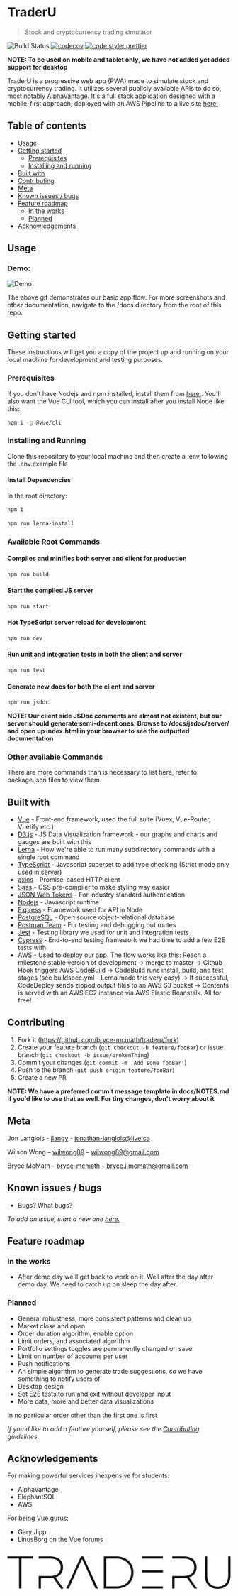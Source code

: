 # TraderU

> Stock and cryptocurrency trading simulator

<!-- Badges -->

![Build Status](https://codebuild.us-east-2.amazonaws.com/badges?uuid=eyJlbmNyeXB0ZWREYXRhIjoidkc4a2Q5UFVuTTNNRkVwTERVWnZEbGhkK0g2ZmhVdHN0cWxIS3owaDJ0TndQRHNRUmlLM2VYalhxQzFJTXkxSkFVb2JUdklHNk91aFN2ZjZQLzhTbmswPSIsIml2UGFyYW1ldGVyU3BlYyI6Im85a3kvRDF2V0JjU28vcG4iLCJtYXRlcmlhbFNldFNlcmlhbCI6MX0%3D&branch=master)
[![codecov](https://codecov.io/gh/bryce-mcmath/traderu/branch/development/graph/badge.svg)](https://codecov.io/gh/bryce-mcmath/traderu)
[![code style: prettier](https://img.shields.io/badge/code_style-prettier-ff69b4.svg)](https://github.com/prettier/prettier)

**NOTE: To be used on mobile and tablet only, we have not added yet added support for desktop**

TraderU is a progressive web app (PWA) made to simulate stock and cryptocurrency trading. It utilizes several publicly available APIs to do so, most notably [AlphaVantage.](https://www.alphavantage.co/documentation/) It's a full stack application designed with a mobile-first approach, deployed with an AWS Pipeline to a live site [here.](https://traderu.io)

## Table of contents

- [Usage](#usage)
- [Getting started](#getting-started)
  - [Prerequisites](#prerequisites)
  - [Installing and running](#installing-and-running)
- [Built with](#built-with)
- [Contributing](#contributing)
- [Meta](#meta)
- [Known issues / bugs](#known-issues-/-bugs)
- [Feature roadmap](#feature-roadmap)
  - [In the works](#in-the-works)
  - [Planned](#planned)
- [Acknowledgements](#acknowledgements)

## Usage

<!-- Gifs -->

### Demo:

![Demo](https://github.com/bryce-mcmath/traderu/blob/development/docs/demo.gif?raw=true)

The above gif demonstrates our basic app flow. For more screenshots and other documentation, navigate to the /docs directory from the root of this repo.

## Getting started

These instructions will get you a copy of the project up and running on your local machine for development and testing purposes.

### Prerequisites

If you don't have Nodejs and npm installed, install them from [here.](https://nodejs.org/en/). You'll also want the Vue CLI tool, which you can install after you install Node like this:

```sh
npm i -g @vue/cli
```

### Installing and Running

Clone this repository to your local machine and then create a .env following the .env.example file

#### Install Dependencies

In the root directory:

```sh
npm i
```

```sh
npm run lerna-install
```

### Available Root Commands

#### Compiles and minifies both server and client for production

```sh
npm run build
```

#### Start the compiled JS server

```sh
npm run start
```

#### Hot TypeScript server reload for development

```sh
npm run dev
```

#### Run unit and integration tests in both the client and server

```sh
npm run test
```

#### Generate new docs for both the client and server

```sh
npm run jsdoc
```

**NOTE: Our client side JSDoc comments are almost not existent, but our server should generate semi-decent ones. Browse to /docs/jsdoc/server/ and open up index.html in your browser to see the outputted documentation**

### Other available Commands

There are more commands than is necessary to list here, refer to package.json files to view them.

## Built with

- [Vue](https://vuejs.org/) - Front-end framework, used the full suite (Vuex, Vue-Router, Vuetify etc.)
- [D3.js](https://d3js.org/) - JS Data Visualization framework - our graphs and charts and gauges are built with this
- [Lerna](https://www.lerna.js.org) - How we're able to run many subdirectory commands with a single root command
- [TypeScript](https://typescriptlang.org) - Javascript superset to add type checking (Strict mode only used in server)
- [axios](https://github.com/axios/axios) - Promise-based HTTP client
- [Sass](https://sass-lang.com/) - CSS pre-compiler to make styling way easier
- [JSON Web Tokens](https://jwt.io/) - For industry standard authentication
- [Nodejs](https://nodejs.org/en/) - Javascript runtime
- [Express](https://expressjs.com/) - Framework used for API in Node
- [PostgreSQL](https://www.postgresql.org/) - Open source object-relational database
- [Postman Team](https://www.postman.com/) - For testing and debugging out routes
- [Jest](https://jestjs.io) - Testing library we used for unit and integration tests
- [Cypress](https://cypress.io) - End-to-end testing framework we had time to add a few E2E tests with
- [AWS](https://aws.amazon.com) - Used to deploy our app. The flow works like this: Reach a milestone stable version of development -> merge to master -> Github Hook triggers AWS CodeBuild -> CodeBuild runs install, build, and test stages (see buildspec.yml - Lerna made this very easy) -> If successful, CodeDeploy sends zipped output files to an AWS S3 bucket -> Contents is served with an AWS EC2 instance via AWS Elastic Beanstalk. All for free!

## Contributing

1. Fork it (<https://github.com/bryce-mcmath/traderu/fork>)
2. Create your feature branch (`git checkout -b feature/fooBar`) or issue branch (`git checkout -b issue/brokenThing`)
3. Commit your changes (`git commit -m 'Add some fooBar'`)
4. Push to the branch (`git push origin feature/fooBar`)
5. Create a new PR

**NOTE: We have a preferred commit message template in docs/NOTES.md if you'd like to use that as well. For tiny changes, don't worry about it**

## Meta

Jon Langlois - [jlangy](https://github.com/jlangy) - jonathan-langlois@live.ca

Wilson Wong – [wilwong89](https://github.com/wilwong89) – wilwong89@gmail.com

Bryce McMath – [bryce-mcmath](https://github.com/bryce-mcmath) – bryce.j.mcmath@gmail.com

## Known issues / bugs

- Bugs? What bugs?

_To add an issue, start a new one [here.](https://github.com/bryce-mcmath/traderu/issues)_

## Feature roadmap

### In the works

- After demo day we'll get back to work on it. Well after the day after demo day. We need to catch up on sleep the day after.

### Planned

- General robustness, more consistent patterns and clean up
- Market close and open
- Order duration algorithm, enable option
- Limit orders, and associated algorithm
- Portfolio settings toggles are permanently changed on save
- Limit on number of accounts per user
- Push notifications
- An simple algorithm to generate trade suggestions, so we have something to notify users of
- Desktop design
- Set E2E tests to run and exit without developer input
- More data, more and better data visualizations

In no particular order other than the first one is first

_If you'd like to add a feature yourself, please see the [Contributing](#contributing) guidelines._

## Acknowledgements

For making powerful services inexpensive for students:

- AlphaVantage
- ElephantSQL
- AWS

For being Vue gurus:

- Gary Jipp
- LinusBorg on the Vue forums

## ![TraderU](https://github.com/bryce-mcmath/traderu/blob/master/docs/img/logo.png?raw=true)
